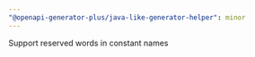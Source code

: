 ```yaml
---
"@openapi-generator-plus/java-like-generator-helper": minor
---
```


Support reserved words in constant names
